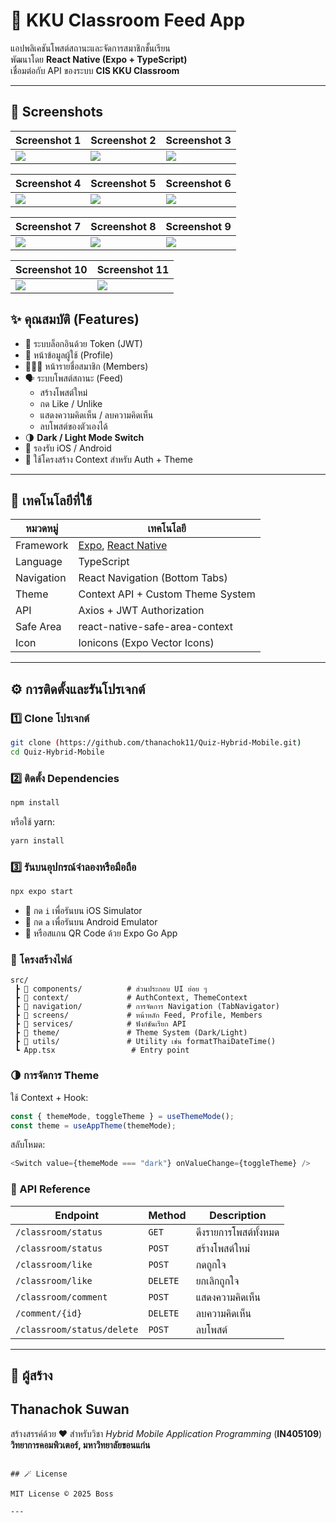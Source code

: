 # 🚀 KKU Classroom Feed App

แอปพลิเคชันโพสต์สถานะและจัดการสมาชิกชั้นเรียน  
พัฒนาโดย **React Native (Expo + TypeScript)**  
เชื่อมต่อกับ API ของระบบ **CIS KKU Classroom**

---
## 📸 Screenshots

| Screenshot 1 | Screenshot 2 | Screenshot 3 |
|--------------|--------------|--------------|
| ![](./assets/screenshot/IMG_5119.PNG) | ![](./assets/screenshot/IMG_5120.PNG) | ![](./assets/screenshot/IMG_5121.PNG) |

| Screenshot 4 | Screenshot 5 | Screenshot 6 |
|--------------|--------------|--------------|
| ![](./assets/screenshot/IMG_5122.PNG) | ![](./assets/screenshot/IMG_5123.PNG) | ![](./assets/screenshot/IMG_5124.PNG) |

| Screenshot 7 | Screenshot 8 | Screenshot 9 |
|--------------|--------------|--------------|
| ![](./assets/screenshot/IMG_5125.PNG) | ![](./assets/screenshot/IMG_5126.PNG) | ![](./assets/screenshot/IMG_5127.PNG) |

| Screenshot 10 | Screenshot 11 |
|--------------|--------------|
| ![](./assets/screenshot/IMG_5128.PNG) | ![](./assets/screenshot/IMG_5129.PNG) |

## ✨ คุณสมบัติ (Features)

- 🔐 ระบบล็อกอินด้วย Token (JWT)
- 👤 หน้าข้อมูลผู้ใช้ (Profile)
- 🧑‍🤝‍🧑 หน้ารายชื่อสมาชิก (Members)
- 🗣️ ระบบโพสต์สถานะ (Feed)
  - สร้างโพสต์ใหม่
  - กด Like / Unlike
  - แสดงความคิดเห็น / ลบความคิดเห็น
  - ลบโพสต์ของตัวเองได้
- 🌗 **Dark / Light Mode Switch**
- 📱 รองรับ iOS / Android
- 🧩 ใช้โครงสร้าง Context สำหรับ Auth + Theme

---

## 🧰 เทคโนโลยีที่ใช้

| หมวดหมู่ | เทคโนโลยี |
|------------|-------------|
| Framework | [Expo](https://expo.dev/), [React Native](https://reactnative.dev/) |
| Language | TypeScript |
| Navigation | React Navigation (Bottom Tabs) |
| Theme | Context API + Custom Theme System |
| API | Axios + JWT Authorization |
| Safe Area | react-native-safe-area-context |
| Icon | Ionicons (Expo Vector Icons) |

---

## ⚙️ การติดตั้งและรันโปรเจกต์

### 1️⃣ Clone โปรเจกต์
```bash
git clone (https://github.com/thanachok11/Quiz-Hybrid-Mobile.git)
cd Quiz-Hybrid-Mobile
```

### 2️⃣ ติดตั้ง Dependencies
```bash
npm install
```
หรือใช้ yarn:
```bash
yarn install
```

### 3️⃣ รันบนอุปกรณ์จำลองหรือมือถือ
```bash
npx expo start
```
- 🧩 กด `i` เพื่อรันบน iOS Simulator
- 🤖 กด `a` เพื่อรันบน Android Emulator
- 📱 หรือสแกน QR Code ด้วย Expo Go App

### 🧭 โครงสร้างไฟล์
```
src/
 ┣ 📁 components/          # ส่วนประกอบ UI ย่อย ๆ
 ┣ 📁 context/             # AuthContext, ThemeContext
 ┣ 📁 navigation/          # การจัดการ Navigation (TabNavigator)
 ┣ 📁 screens/             # หน้าหลัก Feed, Profile, Members
 ┣ 📁 services/            # ฟังก์ชันเรียก API
 ┣ 📁 theme/               # Theme System (Dark/Light)
 ┣ 📁 utils/               # Utility เช่น formatThaiDateTime()
 ┗ App.tsx                 # Entry point
```

### 🌗 การจัดการ Theme
ใช้ Context + Hook:
```javascript
const { themeMode, toggleTheme } = useThemeMode();
const theme = useAppTheme(themeMode);
```
สลับโหมด:
```javascript
<Switch value={themeMode === "dark"} onValueChange={toggleTheme} />
```

### 📡 API Reference
| Endpoint                | Method | Description          |
|-------------------------|--------|----------------------|
| `/classroom/status`     | `GET`  | ดึงรายการโพสต์ทั้งหมด |
| `/classroom/status`     | `POST` | สร้างโพสต์ใหม่        |
| `/classroom/like`       | `POST` | กดถูกใจ              |
| `/classroom/like`       | `DELETE` | ยกเลิกถูกใจ           |
| `/classroom/comment`    | `POST` | แสดงความคิดเห็น       |
| `/comment/{id}`         | `DELETE` | ลบความคิดเห็น         |
| `/classroom/status/delete` | `POST` | ลบโพสต์              |

---

## 👤 ผู้สร้าง
## Thanachok Suwan ##
สร้างสรรค์ด้วย ❤️ สำหรับวิชา *Hybrid Mobile Application Programming* (**IN405109**)
**วิทยาการคอมพิวเตอร์, มหาวิทยาลัยขอนแก่น**
```

## 🪄 License

MIT License © 2025 Boss

---

